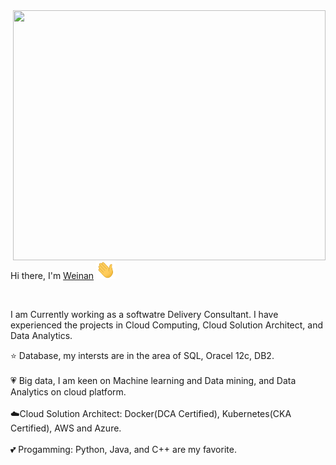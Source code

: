 
<img align="right" width="500" height="400" src="https://user-images.githubusercontent.com/63275868/145219416-33b0b525-e07e-491d-a6bd-e8b890bd6fc7.gif" />



Hi there, I'm <a href="https://www.linkedin.com/in/weinan-zhang/" target="_blank" rel="noopener noreferrer">Weinan</a> <img src="https://raw.githubusercontent.com/ABSphreak/ABSphreak/master/gifs/Hi.gif" height="30" >


 
<br/>


I am Currently working as a softwatre Delivery Consultant. I have experienced the projects in Cloud Computing, Cloud Solution Architect, and Data Analytics. 
 <br/>

   ⭐ Database, my intersts are in the area of SQL, Oracel 12c, DB2. 
    <br/>
    <br/>
   💗 Big data, I am keen on Machine learning and Data mining, and Data Analytics on cloud platform. 
   <br/>
   <br/>
   ☁️Cloud Solution Architect: Docker(DCA Certified), Kubernetes(CKA Certified), AWS and Azure.
  <br/>
  <br/>
   💕 Progamming: Python, Java, and C++ are my favorite. 

  


